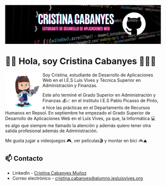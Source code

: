 <img src="./imgs/gh-header-canvasbanner.png" alt="Banner" borderRadius='1rem' boxShadow = '0 3px 10px rgba(0,0,0,0.3)' align="center">

# 👋🏻 Hola, soy Cristina Cabanyes 👩🏻‍💻

<img src="./imgs/cristina2201-octocat-rotating.gif" width=24% align=left />

Soy Cristina, estudiante de Desarrollo de Aplicaciones Web en el I.E.S Luis Vives y Técnica Superior en Administración y Finanzas.

Este año terminé el Grado Superior en Administración y Finanzas 💰📈 en el instituto I.E.S Pablo Picasso de Pinto, e hice las prácticas en el Departamento de Recursos Humanos en Repsol. En septiembre he empezado el Grado Superior de Desarrollo de Aplicaciones Web en el Luis Vives, ya que, la Informática 💻 es algo que siempre me llamado la atención y además quiero tener otra salida profesional además de Administración.

Me gusta jugar a videojuegos 🎮, ver películas🎬 y montar en bici 🚲⛰️

## 📫 Contacto 
- LinkedIn - [Cristina Cabanyes Muñoz](https://linkedin.com/in/cristina-cabanyes-mu%C3%B1oz/)
- Correo electrónico - cristina.cabanyes@alumno.iesluisvives.org

